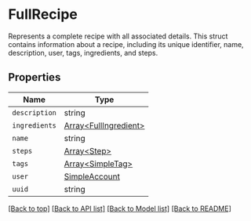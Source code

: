 
# FullRecipe

Represents a complete recipe with all associated details.  This struct contains information about a recipe, including its unique identifier, name, description, user, tags, ingredients, and steps.

## Properties

Name | Type
------------ | -------------
`description` | string
`ingredients` | [Array&lt;FullIngredient&gt;](FullIngredient.md)
`name` | string
`steps` | [Array&lt;Step&gt;](Step.md)
`tags` | [Array&lt;SimpleTag&gt;](SimpleTag.md)
`user` | [SimpleAccount](SimpleAccount.md)
`uuid` | string


[[Back to top]](#) [[Back to API list]](../README.md#api-endpoints) [[Back to Model list]](../README.md#models) [[Back to README]](../README.md)


